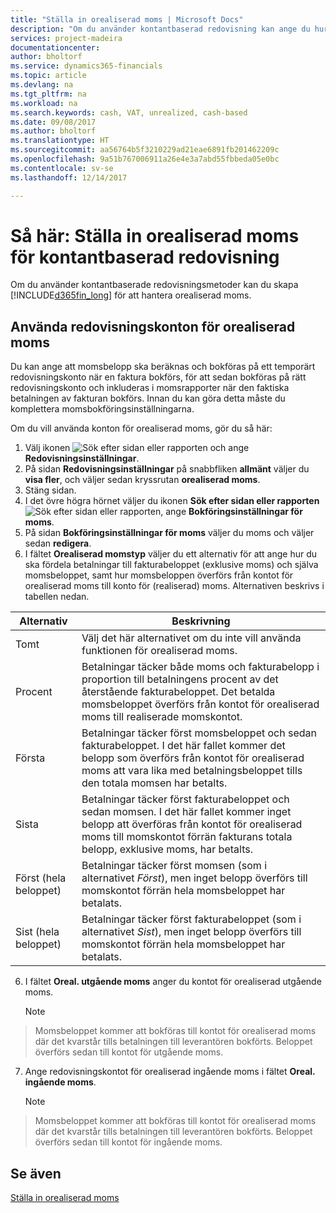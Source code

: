```yaml
---
title: "Ställa in orealiserad moms | Microsoft Docs"
description: "Om du använder kontantbaserad redovisning kan ange du hur du vill hantera orealiserad moms för försäljning och inköp."
services: project-madeira
documentationcenter: 
author: bholtorf
ms.service: dynamics365-financials
ms.topic: article
ms.devlang: na
ms.tgt_pltfrm: na
ms.workload: na
ms.search.keywords: cash, VAT, unrealized, cash-based
ms.date: 09/08/2017
ms.author: bholtorf
ms.translationtype: HT
ms.sourcegitcommit: aa56764b5f3210229ad21eae6891fb201462209c
ms.openlocfilehash: 9a51b767006911a26e4e3a7abd55fbbeda05e0bc
ms.contentlocale: sv-se
ms.lasthandoff: 12/14/2017

---
```


# <a name="how-to-set-up-unrealized-vat-for-cash-based-accounting"></a>Så här: Ställa in orealiserad moms för kontantbaserad redovisning
Om du använder kontantbaserade redovisningsmetoder kan du skapa [!INCLUDE[d365fin_long](includes/d365fin_long_md.md)] för att hantera orealiserad moms.

## <a name="to-use-general-ledger-accounts-for-unrealized-vat"></a>Använda redovisningskonton för orealiserad moms
Du kan ange att momsbelopp ska beräknas och bokföras på ett temporärt redovisningskonto när en faktura bokförs, för att sedan bokföras på rätt redovisningskonto och inkluderas i momsrapporter när den faktiska betalningen av fakturan bokförs. Innan du kan göra detta måste du komplettera momsbokföringsinställningarna.

Om du vill använda konton för orealiserad moms, gör du så här:
1. Välj ikonen ![Sök efter sidan eller rapporten](media/ui-search/search_small.png "Sök efter sidan eller rapporten") och ange **Redovisningsinställningar**. 
2. På sidan **Redovisningsinställningar** på snabbfliken **allmänt** väljer du **visa fler**, och väljer sedan kryssrutan **orealiserad moms**.
3. Stäng sidan.
4. I det övre högra hörnet väljer du ikonen **Sök efter sidan eller rapporten** ![Sök efter sidan eller rapporten](media/ui-search/search_small.png "Sök efter sidan eller rapporten"), ange **Bokföringsinställningar för moms**. 
5. På sidan **Bokföringsinställningar för moms** väljer du moms och väljer sedan **redigera**. 
6. I fältet **Orealiserad momstyp** väljer du ett alternativ för att ange hur du ska fördela betalningar till fakturabeloppet (exklusive moms) och själva momsbeloppet, samt hur momsbeloppen överförs från kontot för orealiserad moms till konto för (realiserad) moms. Alternativen beskrivs i tabellen nedan.

| Alternativ | Beskrivning |
| --- | --- |
| Tomt | Välj det här alternativet om du inte vill använda funktionen för orealiserad moms. |
| Procent | Betalningar täcker både moms och fakturabelopp i proportion till betalningens procent av det återstående fakturabeloppet. Det betalda momsbeloppet överförs från kontot för orealiserad moms till realiserade momskontot. |
| Första | Betalningar täcker först momsbeloppet och sedan fakturabeloppet. I det här fallet kommer det belopp som överförs från kontot för orealiserad moms att vara lika med betalningsbeloppet tills den totala momsen har betalts. |
| Sista | Betalningar täcker först fakturabeloppet och sedan momsen. I det här fallet kommer inget belopp att överföras från kontot för orealiserad moms till momskontot förrän fakturans totala belopp, exklusive moms, har betalts. |
| Först (hela beloppet) | Betalningar täcker först momsen (som i alternativet _Först_), men inget belopp överförs till momskontot förrän hela momsbeloppet har betalats. |
| Sist (hela beloppet) | Betalningar täcker först fakturabeloppet (som i alternativet _Sist_), men inget belopp överförs till momskontot förrän hela momsbeloppet har betalats. |

6. I fältet **Oreal. utgående moms** anger du kontot för orealiserad utgående moms.

    > [!NOTE]  
>   Momsbeloppet kommer att bokföras till kontot för orealiserad moms där det kvarstår tills betalningen till leverantören bokförts. Beloppet överförs sedan till kontot för utgående moms.
7. Ange redovisningskontot för orealiserad ingående moms i fältet **Oreal. ingående moms**.

    > [!NOTE]  
>   Momsbeloppet kommer att bokföras till kontot för orealiserad moms där det kvarstår tills betalningen till leverantören bokförts. Beloppet överförs sedan till kontot för ingående moms.

## <a name="see-also"></a>Se även
[Ställa in orealiserad moms](finance-setup-vat.md)
